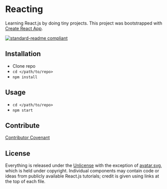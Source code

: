 # Reacting
Learning React.js by doing tiny projects. This project was bootstrapped with [Create React App](https://github.com/facebookincubator/create-react-app).

[![standard-readme compliant](https://img.shields.io/badge/readme%20style-standard-brightgreen.svg)](https://github.com/RichardLitt/standard-readme)

<!-- ## Background -->

## Installation
* Clone repo
* `cd </path/to/repo>`
* `npm install`

## Usage
* `cd </path/to/repo>`
* `npm start`

## Contribute
[Contributor Covenant](http://contributor-covenant.org/version/1/3/0/)

## License
Everything is released under the [Unlicense](LICENSE) with the exception of [avatar.svg](../public/avatar.svg), which is held under copyright. Individual components may contain code or ideas from publicly available React.js tutorials; credit is given using links at the top of each file.
